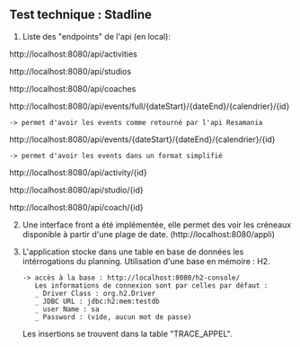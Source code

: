 Test technique : Stadline 
-----------------------------

1. Liste des "endpoints" de l'api (en local):

http://localhost:8080/api/activities

http://localhost:8080/api/studios

http://localhost:8080/api/coaches

http://localhost:8080/api/events/full/{dateStart}/{dateEnd}/{calendrier}/{id} 
    
    -> permet d'avoir les events comme retourné par l'api Resamania

http://localhost:8080/api/events/{dateStart}/{dateEnd}/{calendrier}/{id}
    
    -> permet d'avoir les events dans un format simplifié

http://localhost:8080/api/activity/{id}

http://localhost:8080/api/studio/{id}

http://localhost:8080/api/coach/{id}


2. Une interface front a été implémentée, elle permet des voir les créneaux disponible à partir d'une plage de date.
   (http://localhost:8080/appli)

3. L'application stocke dans une table en base de données les intérrogations du planning. Utilisation d'une base en mémoire : H2. 
   
   
       -> accès à la base : http://localhost:8080/h2-console/
          Les informations de connexion sont par celles par défaut :
          _ Driver Class : org.h2.Driver
          _ JDBC URL : jdbc:h2:mem:testdb
          _ user Name : sa
          _ Password : (vide, aucun mot de passe)
      
      Les insertions se trouvent dans la table "TRACE_APPEL".
